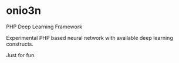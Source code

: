 # onio3n
PHP Deep Learning Framework

Experimental PHP based neural network with available deep learning constructs.

Just for fun.
